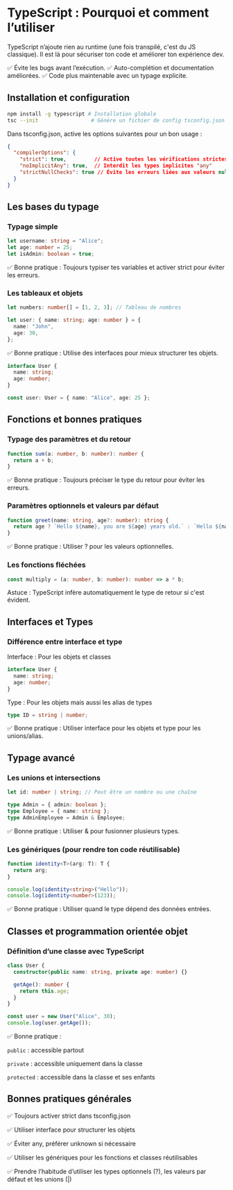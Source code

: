 # TypeScript : Pourquoi et comment l’utiliser

TypeScript n’ajoute rien au runtime (une fois transpilé, c'est du JS classique). Il est là pour sécuriser ton code et améliorer ton expérience dev.

✅ Évite les bugs avant l’exécution.
✅ Auto-complétion et documentation améliorées.
✅ Code plus maintenable avec un typage explicite.

## Installation et configuration

```sh
npm install -g typescript # Installation globale
tsc --init                 # Génère un fichier de config tsconfig.json
```

Dans tsconfig.json, active les options suivantes pour un bon usage :

```json
{
  "compilerOptions": {
    "strict": true,         // Active toutes les vérifications strictes
    "noImplicitAny": true,  // Interdit les types implicites "any"
    "strictNullChecks": true // Évite les erreurs liées aux valeurs null/undefined
  }
}
```

## Les bases du typage

### Typage simple

```ts
let username: string = "Alice";
let age: number = 25;
let isAdmin: boolean = true;
```

✅ Bonne pratique : Toujours typiser tes variables et activer strict pour éviter les erreurs.

### Les tableaux et objets

```ts
let numbers: number[] = [1, 2, 3]; // Tableau de nombres

let user: { name: string; age: number } = {
  name: "John",
  age: 30,
};
```

✅ Bonne pratique : Utilise des interfaces pour mieux structurer tes objets.

```ts
interface User {
  name: string;
  age: number;
}

const user: User = { name: "Alice", age: 25 };
```

## Fonctions et bonnes pratiques

### Typage des paramètres et du retour

```ts
function sum(a: number, b: number): number {
  return a + b;
}
```

✅ Bonne pratique : Toujours préciser le type du retour pour éviter les erreurs.

### Paramètres optionnels et valeurs par défaut

```ts
function greet(name: string, age?: number): string {
  return age ? `Hello ${name}, you are ${age} years old.` : `Hello ${name}!`;
}
```

✅ Bonne pratique : Utiliser ? pour les valeurs optionnelles.

### Les fonctions fléchées

```ts
const multiply = (a: number, b: number): number => a * b;
```

Astuce : TypeScript infère automatiquement le type de retour si c'est évident.

## Interfaces et Types

### Différence entre interface et type

Interface : Pour les objets et classes

```ts
interface User {
  name: string;
  age: number;
}
```

Type : Pour les objets mais aussi les alias de types

```ts
type ID = string | number;
```

✅ Bonne pratique : Utiliser interface pour les objets et type pour les unions/alias.

## Typage avancé

### Les unions et intersections

```ts
let id: number | string; // Peut être un nombre ou une chaîne

type Admin = { admin: boolean };
type Employee = { name: string };
type AdminEmployee = Admin & Employee;
```

✅ Bonne pratique : Utiliser & pour fusionner plusieurs types.

### Les génériques (pour rendre ton code réutilisable)

```ts
function identity<T>(arg: T): T {
  return arg;
}

console.log(identity<string>("Hello"));
console.log(identity<number>(123));
```

✅ Bonne pratique : Utiliser <T> quand le type dépend des données entrées.

## Classes et programmation orientée objet

### Définition d’une classe avec TypeScript

```ts
class User {
  constructor(public name: string, private age: number) {}

  getAge(): number {
    return this.age;
  }
}

const user = new User("Alice", 30);
console.log(user.getAge());
```

✅ Bonne pratique :

`public` : accessible partout

`private` : accessible uniquement dans la classe

`protected` : accessible dans la classe et ses enfants

## Bonnes pratiques générales

✅ Toujours activer strict dans tsconfig.json

✅ Utiliser interface pour structurer les objets

✅ Éviter any, préférer unknown si nécessaire

✅ Utiliser les génériques <T> pour les fonctions et classes réutilisables

✅ Prendre l’habitude d’utiliser les types optionnels (?), les valeurs par défaut et les unions (|)
